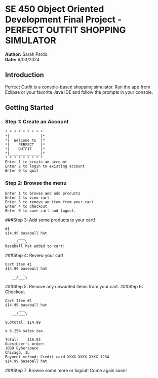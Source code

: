 # SE 450 Object Oriented Development Final Project - PERFECT OUTFIT SHOPPING SIMULATOR

**Author:** Sarah Pardo  
**Date:** 6/03/2024

## Introduction
Perfect Outfit is a console-based shopping simulator. Run the app from Eclipse or your favorite Java IDE and follow the prompts in your console.

## Getting Started
### Step 1: Create an Account
```
* * * * * * * * * 
*|              |*
*|  Welcome to  |*
*|    PERFECT   |*
*|    OUTFIT    |*
*|______________|*
* * * * * * * * * 
Enter 1 to create an account
Enter 2 to login to existing account
Enter 0 to quit
```
### Step 2: Browse the menu
```
Enter 1 to browse and add products
Enter 2 to view cart
Enter 3 to remove an item from your cart
Enter 4 to checkout
Enter 0 to save cart and logout.
```
###Step 3: Add some products to your cart!
```
#1
$14.99 baseball hat
      ___
   __/___\
baseball hat added to cart!
```
###Step 4: Review your cart
```
Cart Item #1
$14.99 baseball hat
      ___
   __/___\
  ``` 
###Step 5: Remove any unwanted items from your cart.
###Step 6: Checkout
```
Cart Item #1
$14.99 baseball hat
      ___
   __/___\

Subtotal: $14.99

x 6.25% sales tax.

Total:    $15.92
GuestUser's order:
1000 Cyberspace
Chicago, IL
Payment method: Credit card XXXX XXXX XXXX 1234
$14.99 baseball hat
```
###Step 7: Browse some more or logout!
Come again soon!

